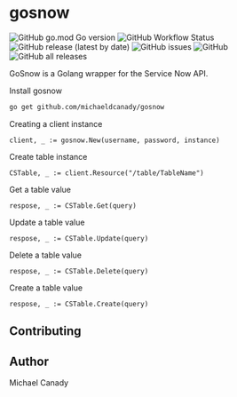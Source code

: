# gosnow

![GitHub go.mod Go version](https://img.shields.io/github/go-mod/go-version/michaeldcanady/gosnow?style=plastic)
![GitHub Workflow Status](https://img.shields.io/github/workflow/status/michaeldcanady/gosnow/Go?style=plastic)
![GitHub release (latest by date)](https://img.shields.io/github/v/release/michaeldcanady/gosnow?style=plastic)
![GitHub issues](https://img.shields.io/github/issues/michaeldcanady/gosnow?style=plastic)
![GitHub](https://img.shields.io/github/license/michaeldcanady/gosnow?style=plastic)
![GitHub all releases](https://img.shields.io/github/downloads/michaeldcanady/gosnow/total?style=plastic)

GoSnow is a Golang wrapper for the Service Now API.

Install gosnow
```bash
go get github.com/michaeldcanady/gosnow
```
Creating a client instance
``` golang
client, _ := gosnow.New(username, password, instance)
```
Create table instance
```golang
CSTable, _ := client.Resource("/table/TableName")
```
Get a table value
```golang
respose, _ := CSTable.Get(query)
```
Update a table value
```golang
respose, _ := CSTable.Update(query)
```
Delete a table value
```golang
respose, _ := CSTable.Delete(query)
```
Create a table value
```golang
respose, _ := CSTable.Create(query)
```
## Contributing

## Author

Michael Canady
